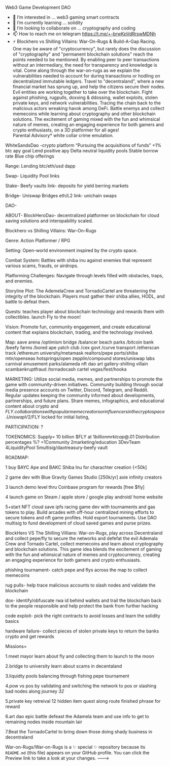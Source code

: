 Web3 Game Development DAO
- 👀 I’m interested in ... web3 gaming smart contracts
- 🌱 I’m currently learning ... solidity
- 💞️ I’m looking to collaborate on ... cryptography and coding
- 📫 How to reach me on telegram https://t.me/+-brwKpVdRrswMDNh
- ⚡ Blockhero vs Shilling Villains: War-On-Rugs & Build-A-Gap Racing. One may be aware of "cryptocurrency", but rarely does the discussion of "cryptography" and "permanent blockchain solutions" reach the points needed to be mentioned. By enabling peer to peer transactions without an intermediary, the need for transparency and knowledge is vital. Come along through the war-on-rugs as we explain the vulnerabilities needed to account for during transactions or hodling on decentralized immutable ledgers. Travel to "decentraland", where a new financial market has sprung up, and help the citizens secure their nodes. Evil entities are working together to take over the blockchain. Fight against phishing, rugpulls, doxxing & ddossing, wallet exploits, stolen private keys, and network vulnerabilities. Tracing the chain back to the malicious actors wreaking havok among DeFi. Battle enemys and collect memecoins while learning about cryptography and other blockchain solutions. The excitement of gaming mixed with the fun and whimsical nature of memes, creating an engaging experience for both gamers and crypto enthusiasts, on a 3D platformer for all ages!  
 Parental Advisory* white collar crime emulation. 

WhiteSandsDao -crypto platform “Pursuing the acquisitions of funds”  +1% btc apy goal Lend positive apy Delta neutral liquidity pools  Stable borrow rate Blue chip offerings 

Range: Lending btc/eth/usd dapp

Swap- Liquidity Pool links

Stake- Beefy vaults link- deposits for yield berring markets 

Bridge- Uniswap Bridges eth/L2 link- unichain swaps

DAO-

ABOUT- BlockHeroDao- decentralized platformer on blockchain for cloud saving solutions and interopability scaled. 

Blockhero vs Shilling Villains: War-On-Rugs 

Genre: Action Platformer / RPG

Setting: Open-world environment inspired by the crypto space.

Combat System: Battles with shiba inu against enemies that represent various scams, frauds, or airdrops.

Platforming Challenges: Navigate through levels filled with obstacles, traps, and enemies.

Storyline Plot: The AdemelaCrew and TornadoCartel are threatening the integrity of the blockchain. Players must gather their shiba allies, HODL, and battle to defeat them.

Quests: teaches player about blockchain technology and rewards them with collectibles. launch Fly to the moon! 

Vision: Promote fun, community engagement, and create educational content that explains blockchain, trading, and the technology involved.

Map: aave arena /optimism bridge /balancer beach parks /bitcoin bank /beefy farms /bored ape yatch club /cex govt /curve transport /etherscan track /ethereum university/metamask realtors/pepe ports/shiba mtn/openseas hotsprings/open zepplin/compound stores/uniswap labs carnival amusement parks/alameda nft dao art gallery-shilling villain scambankruptfraud /tornadocash cartel vegas/fest/hooka


MARKETING: Utilize social media, memes, and partnerships to promote the game with community-driven initiatives. Community building through social media presence accounts on Twitter, Discord, Telegram, and Reddit. Regular updates keeping the community informed about developments, partnerships, and future plans. Share memes, infographics, and educational content about crypto and $FLY. collaborations with popular meme creators or influencers in the crypto space. UniswapV2/$FLY locked for initial listing,

PARTICIPATION: ?

TOKENOMICS: Supply= 10 billion $FLY at $1billion mrkt cap @$.01 
Distribution percentages %? =1Community 2marketing/education 3DevTeam 4LiquidityPool 5multisig/daotreasury-beefy vault 

ROADMAP: 


1 buy BAYC Ape and BAKC Shiba Inu for charachter creation {<50k]

2 game dev with Blue Gravity Games Studio [250k/yr] axie infinity creators

3 launch demo level thru Coinbase program for rewards [free $fly]

4 launch game on Steam / apple store / google play android/ home website

5+start NFT cloud save ipfs racing game dev with tournaments and gas tokens to play. Build arcades with off-hour centralized mining efforts to secure tokens and nft game profiles. Hold esport tournaments. Use DAO multisig to fund development of cloud saved games and purse prizes.

BlockHero VS The Shilling Villians: War-on-Rugs, play across Decentraland and collect pepe/fly to secure the networks and defefat the evil Ademala Crew and Tornado Cartel, collect memecoins and learn about cryptography and blockchain solutions. This game idea blends the excitement of gaming with the fun and whimsical nature of memes and cryptocurrency, creating an engaging experience for both gamers and crypto enthusiasts. 

phishing tournament- catch pepe and flys across the map to collect memecoins 

rug pulls- help trace malicious accounts to slash nodes and validate the blockchain

dox- identify/obfuscate rwa id behind wallets and trail the blockchain back to the people responsible and help protect the bank from further hacking 

code exploit- pick the right contracts to avoid losses and learn the solidity basics

hardware failure- collect pieces of stolen private keys to return the banks crypto and get rewards

Missions=

1.meet mayor learn about fly and collecting them to launch to the moon

2.bridge to university learn about scams in decentaland  

3.liquidty pools balancing through fishing pepe tournament

4.pow vs pos by validating and switching the network to pos or slashing bad nodes along journey *32* 

5.private key retreival 12 hidden item quest along route finished phrase for reward

6.art dao epic battle defeast the Adamela team and use info to get to remaining nodes inside mountain lair 

7.Beat the TornadoCartel to bring down those doing shady business in decentraland

War-on-Rugs/War-on-Rugs is a ✨ special ✨ repository because its `README.md` (this file) appears on your GitHub profile.
You can click the Preview link to take a look at your changes.
--->
